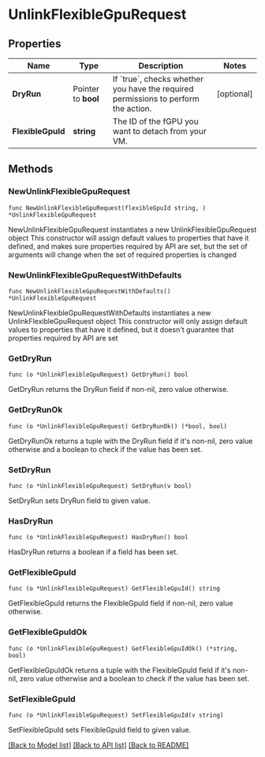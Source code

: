 # UnlinkFlexibleGpuRequest

## Properties

Name | Type | Description | Notes
------------ | ------------- | ------------- | -------------
**DryRun** | Pointer to **bool** | If &#x60;true&#x60;, checks whether you have the required permissions to perform the action. | [optional] 
**FlexibleGpuId** | **string** | The ID of the fGPU you want to detach from your VM. | 

## Methods

### NewUnlinkFlexibleGpuRequest

`func NewUnlinkFlexibleGpuRequest(flexibleGpuId string, ) *UnlinkFlexibleGpuRequest`

NewUnlinkFlexibleGpuRequest instantiates a new UnlinkFlexibleGpuRequest object
This constructor will assign default values to properties that have it defined,
and makes sure properties required by API are set, but the set of arguments
will change when the set of required properties is changed

### NewUnlinkFlexibleGpuRequestWithDefaults

`func NewUnlinkFlexibleGpuRequestWithDefaults() *UnlinkFlexibleGpuRequest`

NewUnlinkFlexibleGpuRequestWithDefaults instantiates a new UnlinkFlexibleGpuRequest object
This constructor will only assign default values to properties that have it defined,
but it doesn't guarantee that properties required by API are set

### GetDryRun

`func (o *UnlinkFlexibleGpuRequest) GetDryRun() bool`

GetDryRun returns the DryRun field if non-nil, zero value otherwise.

### GetDryRunOk

`func (o *UnlinkFlexibleGpuRequest) GetDryRunOk() (*bool, bool)`

GetDryRunOk returns a tuple with the DryRun field if it's non-nil, zero value otherwise
and a boolean to check if the value has been set.

### SetDryRun

`func (o *UnlinkFlexibleGpuRequest) SetDryRun(v bool)`

SetDryRun sets DryRun field to given value.

### HasDryRun

`func (o *UnlinkFlexibleGpuRequest) HasDryRun() bool`

HasDryRun returns a boolean if a field has been set.

### GetFlexibleGpuId

`func (o *UnlinkFlexibleGpuRequest) GetFlexibleGpuId() string`

GetFlexibleGpuId returns the FlexibleGpuId field if non-nil, zero value otherwise.

### GetFlexibleGpuIdOk

`func (o *UnlinkFlexibleGpuRequest) GetFlexibleGpuIdOk() (*string, bool)`

GetFlexibleGpuIdOk returns a tuple with the FlexibleGpuId field if it's non-nil, zero value otherwise
and a boolean to check if the value has been set.

### SetFlexibleGpuId

`func (o *UnlinkFlexibleGpuRequest) SetFlexibleGpuId(v string)`

SetFlexibleGpuId sets FlexibleGpuId field to given value.



[[Back to Model list]](../README.md#documentation-for-models) [[Back to API list]](../README.md#documentation-for-api-endpoints) [[Back to README]](../README.md)


